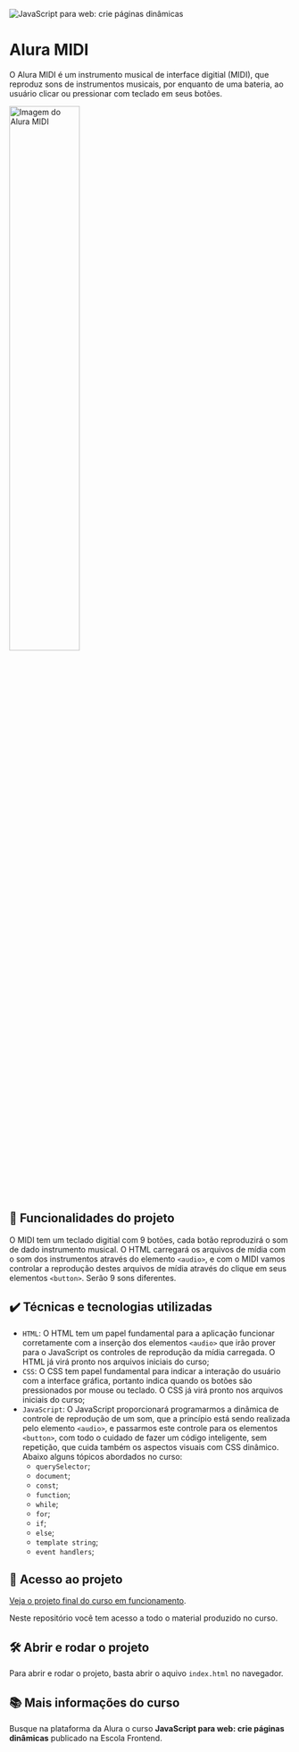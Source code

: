 ![JavaScript para web: crie páginas dinâmicas](https://user-images.githubusercontent.com/3089882/136042927-247c4863-2c87-44d2-a6f9-116e2d4087b1.png)

# Alura MIDI

O Alura MIDI é um instrumento musical de interface digitial (MIDI), que reproduz sons de instrumentos musicais, por enquanto de uma bateria, ao usuário clicar ou pressionar com teclado em seus botões.

<img src="https://user-images.githubusercontent.com/3089882/136043109-1fc85faa-8cfb-4056-a144-98f0f75c2565.png" alt="Imagem do Alura MIDI" width="50%">


## 🔨 Funcionalidades do projeto

O MIDI tem um teclado digitial com 9 botões, cada botão reproduzirá o som de dado instrumento musical. O HTML carregará os arquivos de mídia com o som dos instrumentos através do elemento `<audio>`, e com o MIDI vamos controlar a reprodução destes arquivos de mídia através do clique em seus elementos `<button>`. Serão 9 sons diferentes.

## ✔️ Técnicas e tecnologias utilizadas

- `HTML`: O HTML tem um papel fundamental para a aplicação funcionar corretamente com a inserção dos elementos `<audio>` que irão prover para o JavaScript os controles de reprodução da mídia carregada. O HTML já virá pronto nos arquivos iniciais do curso;
- `CSS`: O CSS tem papel fundamental para indicar a interação do usuário com a interface gráfica, portanto indica quando os botões são pressionados por mouse ou teclado. O CSS já virá pronto nos arquivos iniciais do curso;
- `JavaScript`: O JavaScript proporcionará programarmos a dinâmica de controle de reprodução de um som, que a princípio está sendo realizada pelo elemento `<audio>`, e passarmos este controle para os elementos `<button>`, com todo o cuidado de fazer um código inteligente, sem repetição, que cuida também os aspectos visuais com CSS dinâmico. Abaixo alguns tópicos abordados no curso:
  - `querySelector`;
  - `document`;
  - `const`;
  - `function`;
  - `while`;
  - `for`;
  - `if`;
  - `else`;
  - `template string`;
  - `event handlers`;

## 📁 Acesso ao projeto

[Veja o projeto final do curso em funcionamento](https://aluramidi-curso.vercel.app/).

Neste repositório você tem acesso a todo o material produzido no curso.

## 🛠️ Abrir e rodar o projeto

Para abrir e rodar o projeto, basta abrir o aquivo `index.html` no navegador.

## 📚 Mais informações do curso

Busque na plataforma da Alura o curso **JavaScript para web: crie páginas dinâmicas** publicado na Escola Frontend.
